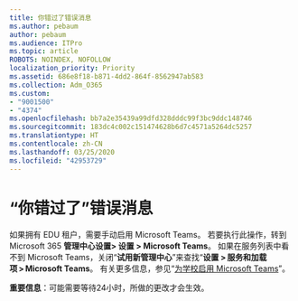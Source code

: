 ```yaml
---
title: 你错过了错误消息
ms.author: pebaum
author: pebaum
ms.audience: ITPro
ms.topic: article
ROBOTS: NOINDEX, NOFOLLOW
localization_priority: Priority
ms.assetid: 686e8f18-b871-4dd2-864f-8562947ab583
ms.collection: Adm_O365
ms.custom:
- "9001500"
- "4374"
ms.openlocfilehash: bb7a2e35439a99dfd328dddc99f3bc9ddc148746
ms.sourcegitcommit: 183dc4c002c151474628b6d7c4571a5264dc5257
ms.translationtype: HT
ms.contentlocale: zh-CN
ms.lasthandoff: 03/25/2020
ms.locfileid: "42953729"
---
```

# <a name="youre-missing-out-error-message"></a>“你错过了”错误消息

如果拥有 EDU 租户，需要手动启用 Microsoft Teams。 若要执行此操作，转到 Microsoft 365 **管理中心设置> 设置 > Microsoft Teams**。 如果在服务列表中看不到 Microsoft Teams，关闭“**试用新管理中心**”来查找“**设置 > 服务和加载项 > Microsoft Teams**。 有关更多信息，参见“[为学校启用 Microsoft Teams](https://docs.microsoft.com/microsoft-365/education/intune-edu-trial/enable-microsoft-teams#enable-microsoft-teams-for-your-school-1)”。

**重要信息**：可能需要等待24小时，所做的更改才会生效。
